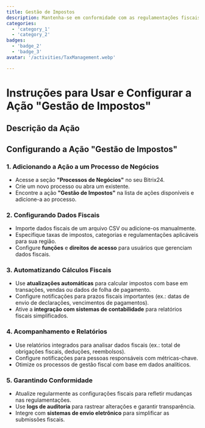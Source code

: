 ```yaml
---
title: Gestão de Impostos
description: Mantenha-se em conformidade com as regulamentações fiscais e simplifique as declarações.
categories: 
  - 'category_1'
  - 'category_2'
badges: 
  - 'badge_2'
  - 'badge_3'
avatar: '/activities/TaxManagement.webp'

---
```

# Instruções para Usar e Configurar a Ação "Gestão de Impostos"

## Descrição da Ação

## **Configurando a Ação "Gestão de Impostos"**

### 1. Adicionando a Ação a um Processo de Negócios
- Acesse a seção **"Processos de Negócios"** no seu Bitrix24.
- Crie um novo processo ou abra um existente.
- Encontre a ação **"Gestão de Impostos"** na lista de ações disponíveis e adicione-a ao processo.

### 2. Configurando Dados Fiscais
- Importe dados fiscais de um arquivo CSV ou adicione-os manualmente.
- Especifique taxas de impostos, categorias e regulamentações aplicáveis para sua região.
- Configure **funções** e **direitos de acesso** para usuários que gerenciam dados fiscais.

### 3. Automatizando Cálculos Fiscais
- Use **atualizações automáticas** para calcular impostos com base em transações, vendas ou dados de folha de pagamento.
- Configure notificações para prazos fiscais importantes (ex.: datas de envio de declarações, vencimentos de pagamentos).
- Ative a **integração com sistemas de contabilidade** para relatórios fiscais simplificados.

### 4. Acompanhamento e Relatórios
- Use relatórios integrados para analisar dados fiscais (ex.: total de obrigações fiscais, deduções, reembolsos).
- Configure notificações para pessoas responsáveis com métricas-chave.
- Otimize os processos de gestão fiscal com base em dados analíticos.

### 5. Garantindo Conformidade
- Atualize regularmente as configurações fiscais para refletir mudanças nas regulamentações.
- Use **logs de auditoria** para rastrear alterações e garantir transparência.
- Integre com **sistemas de envio eletrônico** para simplificar as submissões fiscais.